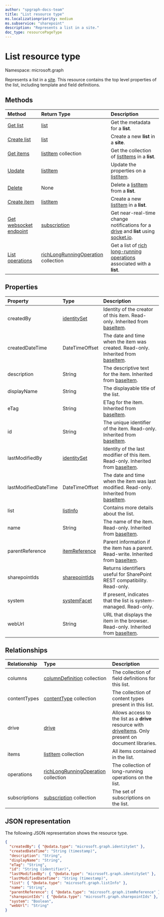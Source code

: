 ```yaml
---
author: "spgraph-docs-team"
title: "List resource type"
ms.localizationpriority: medium
ms.subservice: "sharepoint"
description: "Represents a list in a site."
doc_type: resourcePageType
---
```


# List resource type

Namespace: microsoft.graph

Represents a list in a [site](site.md). This resource contains the top level properties of the list, including template and field definitions.

## Methods

| Method                                                     | Return Type                                                                     | Description                                                                                                                      |
|:-----------------------------------------------------------|:--------------------------------------------------------------------------------|:---------------------------------------------------------------------------------------------------------------------------------|
| [Get list](../api/list-get.md)                             | [list](../resources/list.md)                                                    | Get the metadata for a **list**.                                                                                                 |
| [Create list](../api/list-create.md)                       | [list](../resources/list.md)                                                    | Create a new **list** in a **site**.                                                                                             |
| [Get items](../api/listitem-list.md)            | [listItem](../resources/listitem.md) collection                                 | Get the collection of [listItems]( ../resources/listitem.md) in a **list**.                                                      |
| [Update](../api/listitem-update.md)              | [listItem](../resources/listitem.md)                                            | Update the properties on a [listItem]( ../resources/listitem.md).                                                                |
| [Delete](../api/listitem-delete.md)              | None                                                                            | Delete a [listItem]( ../resources/listitem.md) from a **list**.                                                                  |
| [Create item](../api/listitem-create.md)              | [listItem](../resources/listitem.md)                                            | Create a new [listItem]( ../resources/listitem.md) in a **list**.                                                                |
| [Get websocket endpoint](../api/subscriptions-socketio.md) | [subscription](../resources/subscription.md)                                    | Get near-real-time change notifications for a [drive](../resources/drive.md) and **list** using [socket.io](https://socket.io/). |
| [List operations](../api/list-list-operations.md)          | [richLongRunningOperation](../resources/richlongrunningoperation.md) collection | Get a list of [rich long-running operations](../resources/richlongrunningoperation.md) associated with a **list**.               |


## Properties

| Property             | Type                              | Description                                                                                           |
|:---------------------|:----------------------------------|:------------------------------------------------------------------------------------------------------|
| createdBy            | [identitySet](identityset.md)     | Identity of the creator of this item. Read-only. Inherited from [baseItem](baseitem.md).              |
| createdDateTime      | DateTimeOffset                    | The date and time when the item was created. Read-only. Inherited from [baseItem](baseitem.md).       |
| description          | String                            | The descriptive text for the item. Inherited from [baseItem](baseitem.md).                            |
| displayName          | String                            | The displayable title of the list.                                                                    |
| eTag                 | String                            | ETag for the item. Inherited from [baseItem](baseitem.md).                                            |
| id                   | String                            | The unique identifier of the item. Read-only. Inherited from [baseItem](baseitem.md).                 |
| lastModifiedBy       | [identitySet](identityset.md)     | Identity of the last modifier of this item. Read-only. Inherited from [baseItem](baseitem.md).        |
| lastModifiedDateTime | DateTimeOffset                    | The date and time when the item was last modified. Read-only. Inherited from [baseItem](baseitem.md). |
| list                 | [listInfo](listinfo.md)           | Contains more details about the list.                                                                 |
| name                 | String                            | The name of the item. Read-only. Inherited from [baseItem](baseitem.md).                              |
| parentReference      | [itemReference](itemreference.md) | Parent information if the item has a parent. Read-write. Inherited from [baseItem](baseitem.md).      |
| sharepointIds        | [sharepointIds](sharepointids.md) | Returns identifiers useful for SharePoint REST compatibility. Read-only.                              |
| system               | [systemFacet](systemfacet.md)     | If present, indicates that the list is system-managed. Read-only.                                     |
| webUrl               | String                            | URL that displays the item in the browser. Read-only. Inherited from [baseItem](baseitem.md).         |

## Relationships

| Relationship  | Type                                                                            | Description                                                                                                            |
|:--------------|:--------------------------------------------------------------------------------|:-----------------------------------------------------------------------------------------------------------------------|
| columns       | [columnDefinition](columndefinition.md) collection                              | The collection of field definitions for this list.                                                                     |
| contentTypes  | [contentType](contenttype.md) collection                                        | The collection of content types present in this list.                                                                  |
| drive         | [drive](drive.md)                                                               | Allows access to the list as a **drive** resource with [driveItems](driveitem.md). Only present on document libraries. |
| items         | [listItem](listitem.md) collection                                              | All items contained in the list.                                                                                       |
| operations    | [richLongRunningOperation](../resources/richlongrunningoperation.md) collection | The collection of long-running operations on the list.                                                                 |
| subscriptions | [subscription](subscription.md) collection                                      | The set of subscriptions on the list.                                                                                  |

## JSON representation

The following JSON representation shows the resource type.

<!--{
  "blockType": "resource",
  "optionalProperties": [
    "items",
    "drive"
  ],
  "keyProperty": "id",
  "baseType": "microsoft.graph.baseItem",
  "@odata.type": "microsoft.graph.list"
}-->

```json
{
  "createdBy": { "@odata.type": "microsoft.graph.identitySet" },
  "createdDateTime": "String (timestamp)",
  "description": "String",
  "displayName": "String",
  "eTag": "String",
  "id": "String (identifier)",
  "lastModifiedBy": { "@odata.type": "microsoft.graph.identitySet" },
  "lastModifiedDateTime": "String (timestamp)",
  "list": { "@odata.type": "microsoft.graph.listInfo" },
  "name": "String",
  "parentReference": { "@odata.type": "microsoft.graph.itemReference" },
  "sharepointIds": { "@odata.type": "microsoft.graph.sharepointIds" },
  "system": "Boolean",
  "webUrl": "String"
}
```

<!-- {
  "type": "#page.annotation",
  "description": "",
  "keywords": "",
  "section": "documentation",
  "tocPath": "Resources/Lists",
  "tocBookmarks": {
    "Lists": "#"
  }
} -->

